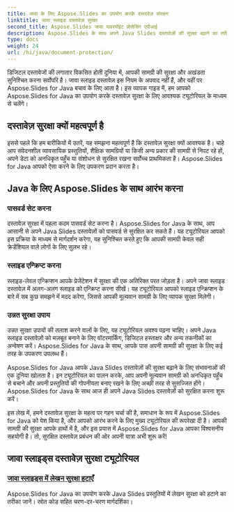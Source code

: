 ```yaml
---
title: जावा के लिए Aspose.Slides का उपयोग करके दस्तावेज़ संरक्षण
linktitle: जावा स्लाइड दस्तावेज़ सुरक्षा
second_title: Aspose.Slides जावा पावरपॉइंट प्रोसेसिंग एपीआई
description: Aspose.Slides के साथ अपने Java Slides दस्तावेज़ों की सुरक्षा बढ़ाने का तरीका जानें। दस्तावेज़ सुरक्षा के लिए चरण-दर-चरण ट्यूटोरियल देखें।
type: docs
weight: 24
url: /hi/java/document-protection/
---
```

डिजिटल दस्तावेजों की लगातार विकसित होती दुनिया में, आपकी सामग्री की सुरक्षा और अखंडता सुनिश्चित करना सर्वोपरि है। जावा स्लाइड दस्तावेज़ इस नियम के अपवाद नहीं हैं, और यहीं पर Aspose.Slides for Java बचाव के लिए आता है। इस व्यापक गाइड में, हम आपको Aspose.Slides for Java का उपयोग करके दस्तावेज़ सुरक्षा के लिए आवश्यक ट्यूटोरियल के माध्यम से चलेंगे।

## दस्तावेज़ सुरक्षा क्यों महत्वपूर्ण है

इससे पहले कि हम बारीकियों में उतरें, यह समझना महत्वपूर्ण है कि दस्तावेज़ सुरक्षा क्यों आवश्यक है। चाहे आप संवेदनशील व्यावसायिक प्रस्तुतियों, शैक्षिक सामग्रियों या किसी अन्य प्रकार की सामग्री से निपट रहे हों, अपने डेटा को अनधिकृत पहुँच या संशोधन से सुरक्षित रखना सर्वोच्च प्राथमिकता है। Aspose.Slides for Java आपको ऐसा करने के लिए उपकरण प्रदान करता है।

## Java के लिए Aspose.Slides के साथ आरंभ करना

### पासवर्ड सेट करना

दस्तावेज़ सुरक्षा में पहला कदम पासवर्ड सेट करना है। Aspose.Slides for Java के साथ, आप आसानी से अपने Java Slides दस्तावेज़ों को पासवर्ड से सुरक्षित कर सकते हैं। यह ट्यूटोरियल आपको इस प्रक्रिया के माध्यम से मार्गदर्शन करेगा, यह सुनिश्चित करते हुए कि आपकी सामग्री केवल सही क्रेडेंशियल वाले लोगों के लिए सुलभ रहे।

### स्लाइड एन्क्रिप्ट करना

स्लाइड-लेवल एन्क्रिप्शन आपके प्रेजेंटेशन में सुरक्षा की एक अतिरिक्त परत जोड़ता है। अपने जावा स्लाइड दस्तावेज़ में अलग-अलग स्लाइड को एन्क्रिप्ट करना सीखें। यह ट्यूटोरियल आपको स्लाइड एन्क्रिप्शन के बारे में सब कुछ समझने में मदद करेगा, जिससे आपकी मूल्यवान सामग्री के लिए व्यापक सुरक्षा मिलेगी।

###  उन्नत सुरक्षा उपाय

उन्नत सुरक्षा उपायों की तलाश करने वालों के लिए, यह ट्यूटोरियल अवश्य पढ़ना चाहिए। अपने Java स्लाइड दस्तावेज़ों को मज़बूत बनाने के लिए वॉटरमार्किंग, डिजिटल हस्ताक्षर और अन्य तकनीकों का अन्वेषण करें। Aspose.Slides for Java के साथ, आपके पास अपनी सामग्री की सुरक्षा के लिए कई तरह के उपकरण उपलब्ध हैं।

Aspose.Slides for Java आपके Java Slides दस्तावेज़ों की सुरक्षा बढ़ाने के लिए संभावनाओं की एक दुनिया खोलता है। इन ट्यूटोरियल का पालन करके, आप अपनी मूल्यवान सामग्री को अनधिकृत पहुँच से बचाने और अपनी प्रस्तुतियों की गोपनीयता बनाए रखने के लिए अच्छी तरह से सुसज्जित होंगे। Aspose.Slides for Java के साथ आज ही अपने Java Slides दस्तावेज़ों को सुरक्षित करना शुरू करें।

इस लेख में, हमने दस्तावेज़ सुरक्षा के महत्व पर गहन चर्चा की है, समाधान के रूप में Aspose.Slides for Java को पेश किया है, और आपको आरंभ करने के लिए मुख्य ट्यूटोरियल की रूपरेखा दी है। आपकी सामग्री की सुरक्षा आपके हाथों में है, और इस प्रयास में Aspose.Slides for Java आपका विश्वसनीय सहयोगी है। तो, सुरक्षित दस्तावेज़ प्रबंधन की ओर अपनी यात्रा अभी शुरू करें!

## जावा स्लाइड्स दस्तावेज़ सुरक्षा ट्यूटोरियल
### [जावा स्लाइड्स में लेखन सुरक्षा हटाएँ](./remove-write-protection-in-java-slides/)
Aspose.Slides for Java का उपयोग करके Java Slides प्रस्तुतियों में लेखन सुरक्षा को हटाने का तरीका जानें। स्रोत कोड सहित चरण-दर-चरण मार्गदर्शिका।